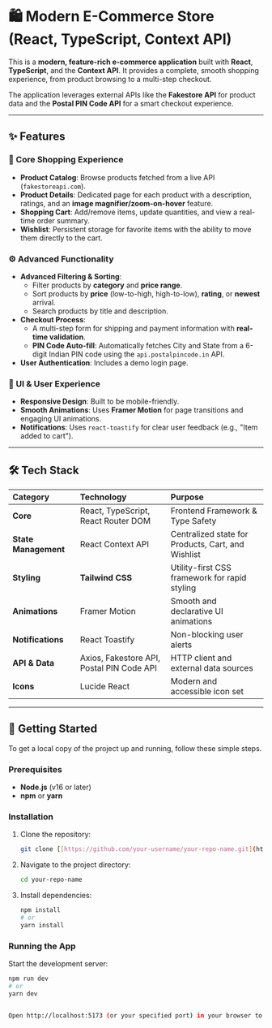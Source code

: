 # 🛍️ Modern E-Commerce Store (React, TypeScript, Context API)

This is a **modern, feature-rich e-commerce application** built with **React**, **TypeScript**, and the **Context API**. It provides a complete, smooth shopping experience, from product browsing to a multi-step checkout.

The application leverages external APIs like the **Fakestore API** for product data and the **Postal PIN Code API** for a smart checkout experience.

---

## ✨ Features

### 🛒 Core Shopping Experience
* **Product Catalog**: Browse products fetched from a live API (`fakestoreapi.com`).
* **Product Details**: Dedicated page for each product with a description, ratings, and an **image magnifier/zoom-on-hover** feature.
* **Shopping Cart**: Add/remove items, update quantities, and view a real-time order summary.
* **Wishlist**: Persistent storage for favorite items with the ability to move them directly to the cart.

### ⚙️ Advanced Functionality
* **Advanced Filtering & Sorting**:
    * Filter products by **category** and **price range**.
    * Sort products by **price** (low-to-high, high-to-low), **rating**, or **newest** arrival.
    * Search products by title and description.
* **Checkout Process**:
    * A multi-step form for shipping and payment information with **real-time validation**.
    * **PIN Code Auto-fill**: Automatically fetches City and State from a 6-digit Indian PIN code using the `api.postalpincode.in` API.
* **User Authentication**: Includes a demo login page.

### 🎨 UI & User Experience
* **Responsive Design**: Built to be mobile-friendly.
* **Smooth Animations**: Uses **Framer Motion** for page transitions and engaging UI animations.
* **Notifications**: Uses `react-toastify` for clear user feedback (e.g., "Item added to cart").

---

## 🛠️ Tech Stack

| Category | Technology | Purpose |
| :--- | :--- | :--- |
| **Core** | React, TypeScript, React Router DOM | Frontend Framework & Type Safety |
| **State Management** | React Context API | Centralized state for Products, Cart, and Wishlist |
| **Styling** | **Tailwind CSS** | Utility-first CSS framework for rapid styling |
| **Animations** | Framer Motion | Smooth and declarative UI animations |
| **Notifications** | React Toastify | Non-blocking user alerts |
| **API & Data** | Axios, Fakestore API, Postal PIN Code API | HTTP client and external data sources |
| **Icons** | Lucide React | Modern and accessible icon set |

---

## 🚀 Getting Started

To get a local copy of the project up and running, follow these simple steps.

### Prerequisites

* **Node.js** (v16 or later)
* **npm** or **yarn**

### Installation

1.  Clone the repository:
    ```bash
    git clone [[https://github.com/your-username/your-repo-name.git](https://github.com/your-username/your-repo-name.git)]
    ```
2.  Navigate to the project directory:
    ```bash
    cd your-repo-name
    ```
3.  Install dependencies:
    ```bash
    npm install
    # or
    yarn install
    ```

### Running the App

Start the development server:

```bash
npm run dev
# or
yarn dev


Open http://localhost:5173 (or your specified port) in your browser to view the application.
